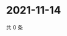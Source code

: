# 2021-11-14

共 0 条

<!-- BEGIN WEIBO -->
<!-- 最后更新时间 Sun Nov 14 2021 04:14:00 GMT+0800 (China Standard Time) -->

<!-- END WEIBO -->
